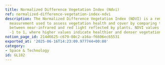 ```yaml
---
title: Normalized Difference Vegetation Index (Ndvi)
ref: normalized-difference-vegetation-index-ndvi
description: The Normalized Difference Vegetation Index (NDVI) is a remote sensing
  measurement used to assess vegetation health and cover by comparing the difference
  between near-infrared and red light reflected by plants. NDVI values range from
  -1 to 1, where higher values indicate healthier and denser vegetation.
notion_page_id: 214d6625-c679-80c2-a16a-f6606ec65531
exported_at: '2025-06-16T14:23:09.977744+00:00'
category:
- Space & Technology
id: GL182
---
```


